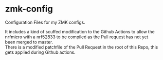 # zmk-config

Configuration Files for my ZMK configs.  

It includes a kind of scuffed modification to the Github Actions to allow the nrfmicro with a nrf52833 to be compiled as the Pull request has not yet been merged to master.  
There is a modified patchfile of the Pull Request in the root of this Repo, this gets applied during Github actions.
